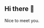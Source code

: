 ## Hi there 👋

<!--
**HyunwooLee955/HyunwooLee955** is a ✨ _special_ ✨ repository because its `README.md` (this file) appears on your GitHub profile.

Here are some ideas to get you started:

- 🔭 I’m currently working on data science...
- 🌱 I’m currently learning Python...
- 👯 I’m looking to collaborate on ...
- 🤔 I’m looking for help with Learning Science...
- 💬 Ask me about ...
- 📫 How to reach me: hyunwoo9174@outlook.com...
- 😄 Pronouns: ...
- ⚡ Fun fact: Love Coke...
-->
Nice to meet you.
